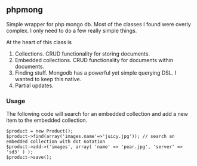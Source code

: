 ## phpmong

Simple wrapper for php mongo db. Most of the classes I found were overly complex. I only need to do a few really simple things. 

At the heart of this class is

1. Collections. CRUD functionality for storing documents.
2. Embedded collections. CRUD functionality for documents within documents.
3. Finding stuff. Mongodb has a powerful yet simple querying DSL. I wanted to keep this native.
4. Partial updates. 

### Usage

The following code will search for an embedded collection and add a new item to the embedded collection.

    $product = new Product();
    $product->find(array('images.name'=>'juicy.jpg')); // search an embedded collection with dot notation
    $product->add->('images', array( 'name' => 'pear.jpg', 'server' => 'sd3' ) );
    $product->save();

